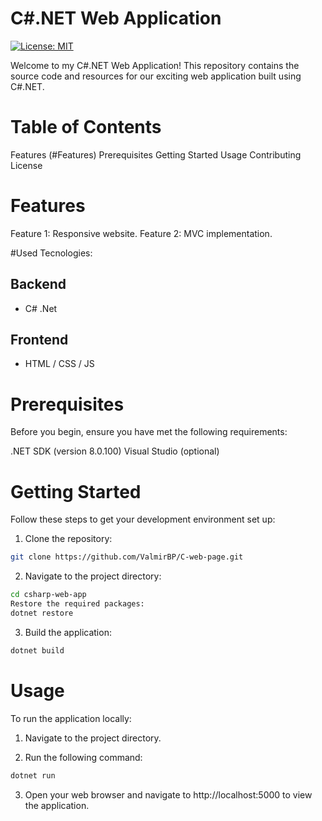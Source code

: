 # C#.NET Web Application
[![License: MIT](https://img.shields.io/badge/License-MIT-yellow.svg)](https://github.com/ValmirBP/C-web-page/blob/main/LICENSE)

Welcome to my C#.NET Web Application! This repository contains the source code and resources for our exciting web application built using C#.NET.

# Table of Contents

Features (#Features)
Prerequisites
Getting Started
Usage
Contributing
License

# Features

Feature 1: Responsive website.
Feature 2: MVC implementation.

#Used Tecnologies:
## Backend
 - C# .Net

 ## Frontend
- HTML / CSS / JS

# Prerequisites

Before you begin, ensure you have met the following requirements:

.NET SDK (version 8.0.100)
Visual Studio (optional)

# Getting Started

Follow these steps to get your development environment set up:

1. Clone the repository:

```bash
git clone https://github.com/ValmirBP/C-web-page.git
```
2. Navigate to the project directory:

```bash
cd csharp-web-app
Restore the required packages:
dotnet restore
```

3. Build the application:

```bash
dotnet build
```
# Usage

To run the application locally:

1. Navigate to the project directory.

2. Run the following command:

``` bash
dotnet run
```

3. Open your web browser and navigate to http://localhost:5000 to view the application.
